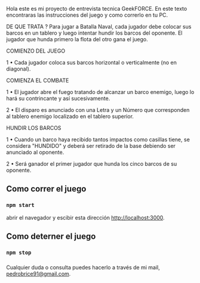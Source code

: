 Hola este es mi proyecto de entrevista tecnica GeekFORCE.
En este texto encontraras las instrucciones del juego y como correrlo en tu PC.

DE QUE TRATA ?
Para jugar a Batalla Naval, cada jugador debe colocar sus barcos en un tablero y luego intentar hundir los barcos del oponente. El jugador que hunda primero la flota del otro gana el juego.

COMIENZO DEL JUEGO

1 • Cada jugador coloca sus barcos horizontal o verticalmente (no en diagonal).

COMIENZA EL COMBATE

1 • El jugador abre el fuego tratando de alcanzar un barco enemigo, luego lo hará su contrincante y así sucesivamente.

2 • El disparo es anunciado con una Letra y un Número que corresponden al tablero enemigo localizado en el tablero superior.

HUNDIR LOS BARCOS

1 • Cuando un barco haya recibido tantos impactos como casillas tiene, se considera "HUNDIDO" y deberá ser retirado de la base debiendo ser anunciado al oponente.

2 • Será ganador el primer jugador que hunda los cinco barcos de su oponente.

## Como correr el juego
### `npm start`

abrir el navegador y escibir esta dirección [http://localhost:3000](http://localhost:3000).

## Como deterner el juego
### `npm stop`

### 
Cualquier duda o consulta puedes hacerlo a través de mi mail, pedrobrice91@gmail.com.

